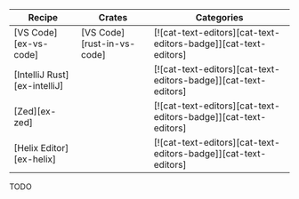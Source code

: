 | Recipe | Crates | Categories |
|--------|--------|------------|
| [VS Code][ex-vs-code] | [VS Code][rust-in-vs-code] | [![cat-text-editors][cat-text-editors-badge]][cat-text-editors] |
| [IntelliJ Rust][ex-intelliJ] |  | [![cat-text-editors][cat-text-editors-badge]][cat-text-editors] |
| [Zed][ex-zed] |  | [![cat-text-editors][cat-text-editors-badge]][cat-text-editors] |
| [Helix Editor][ex-helix] |  | [![cat-text-editors][cat-text-editors-badge]][cat-text-editors] |

<div class="hidden">
TODO
</div>
